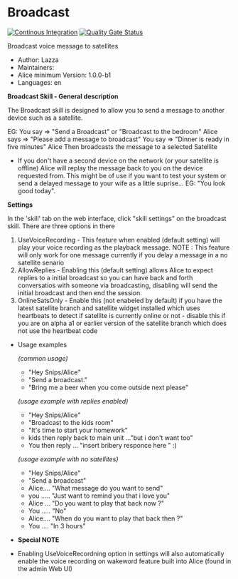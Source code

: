# Broadcast

[![Continous Integration](https://gitlab.com/project-alice-assistant/skills/skill_Broadcast/badges/master/pipeline.svg)](https://gitlab.com/project-alice-assistant/skills/skill_Broadcast/pipelines/latest) [![Quality Gate Status](https://sonarcloud.io/api/project_badges/measure?project=project-alice-assistant_skill_Broadcast&metric=alert_status)](https://sonarcloud.io/dashboard?id=project-alice-assistant_skill_Broadcast)

Broadcast voice message to satellites

- Author: Lazza
- Maintainers: 
- Alice minimum Version: 1.0.0-b1
- Languages:
    en
    
**Broadcast Skill - General description**

The Broadcast skill is designed to allow you to send a message to another device such as a satellite.

 EG: You say => "Send a Broadcast" or "Broadcast to the bedroom"
    Alice says => "Please add a message to broadcast"
    You say => "Dinner is ready in five minutes"
    Alice Then broadcasts the message to a selected Satellite 
    
- If you don't have a second device on the network (or your satellite is offline)  Alice will replay the message back
    to you on the device requested from. This might be of use if you want to test your system or send a delayed 
    message to your wife as a little suprise... EG: "You look good today".
    
**Settings**

In the 'skill' tab on the web interface, click "skill settings" on the broadcast skill. There are three options in there

1. UseVoiceRecording - This feature when enabled (default setting) will play your voice recording as the playback message.
                        NOTE : This feature will only work for one message currently if you delay a message in a no satellite senario
2. AllowReplies - Enabling this (default setting) allows Alice to expect replies to a initial broadcast so you can have back and forth 
                    conversatios with someone via broadcasting, disabling will send the initial broadcast and then
                     end the session.
3. OnlineSatsOnly - Enable this (not enabeled by default) if you have the latest satellite branch and satellite widget installed
                    which uses heartbeats to detect if satellite is currently online or not
                    - disable this if you are on alpha a1 or earlier version of the satellite branch which
                     does not use the heartbeat code
- Usage examples
    
    *(common usage)*
    - "Hey Snips/Alice"
    - "Send a broadcast."
    - "Bring me a beer when you come outside next please"

    *(usage example with replies enabled)*
    - "Hey Snips/Alice"
    - "Broadcast to the kids room"
    - "It's time to start your homework"
    - kids then reply back to main unit ..."but i don't want too"
    - You then reply ... "insert bribery responce here " :)
    
    *(usage example with no satellites)*
    - "Hey Snips/Alice"
    - "Send a broadcast"
    - Alice.... "What message do you want to send"
    - you ..... "Just want to remind you that i love you"
    - Alice ... "Do you want to play that back now ?"
    - You ..... "No"
    - Alice.... "When do you want to play that back then ?"
    - You  .... "In 3 hours"
        
- **Special NOTE**

- Enabling UseVoiceRecordning option in settings will also automatically enable 
    the voice recording on wakeword feature built into Alice (found in the admin Web UI)
